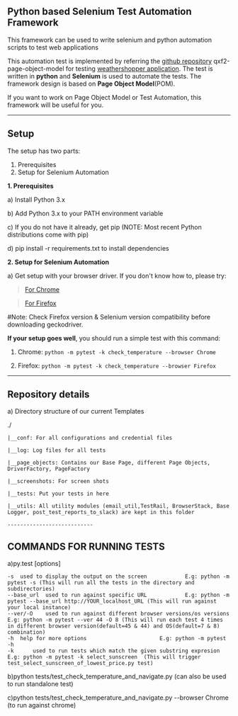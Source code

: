 **Python based Selenium Test Automation Framework** 
------

This framework can be used to write selenium and python automation scripts to test web applications 

This automation test is implemented by referring the [github repository](https://github.com/qxf2/qxf2-page-object-model) qxf2-page-object-model for testing [weathershopper application](https://weathershopper.pythonanywhere.com/).
The test is written in __python__ and __Selenium__ is used to automate the tests. The framework design is based on __Page Object Model__(POM). 

If you want to work on Page Object Model or Test Automation, this framework will be useful for you.

------
Setup
------

The setup has two parts:

1. Prerequisites
2. Setup for Selenium Automation

__1. Prerequisites__

a) Install Python 3.x

b) Add Python 3.x to your PATH environment variable

c) If you do not have it already, get pip (NOTE: Most recent Python distributions come with pip)

d) pip install -r requirements.txt to install dependencies

__2. Setup for Selenium Automation__

a) Get setup with your browser driver. If you don't know how to, please try:

   > [For Chrome](https://sites.google.com/a/chromium.org/chromedriver/getting-started)

   > [For Firefox]( https://developer.mozilla.org/en-US/docs/Mozilla/QA/Marionette/WebDriver)

#Note: Check Firefox version & Selenium version compatibility before downloading geckodriver.

__If your setup goes well__, you should run a simple test with this command:

1. Chrome: `python -m pytest -k check_temperature --browser Chrome`

2. Firefox: `python -m pytest -k check_temperature --browser Firefox`

-------------------
Repository details
-------------------
a) Directory structure of our current Templates

   ./

	|__conf: For all configurations and credential files

	|__log: Log files for all tests

	|__page_objects: Contains our Base Page, different Page Objects, DriverFactory, PageFactory

	|__screenshots: For screen shots

	|__tests: Put your tests in here

	|__utils: All utility modules (email_util,TestRail, BrowserStack, Base Logger, post_test_reports_to_slack) are kept in this folder

    ---------------------------
COMMANDS FOR RUNNING TESTS
---------------------------

a)py.test [options]

	-s	used to display the output on the screen			E.g: python -m pytest -s (This will run all the tests in the directory and subdirectories)
	--base_url  used to run against specific URL			E.g: python -m pytest --base_url http://YOUR_localhost_URL (This will run against your local instance)
	--ver/-O	used to run against different browser versions/os versions	E.g: python -m pytest --ver 44 -O 8 (This will run each test 4 times in different browser version(default=45 & 44) and OS(default=7 & 8) combination)
	-h	help for more options 						E.g: python -m pytest -h
	-k      used to run tests which match the given substring expresion 	E.g: python -m pytest -k select_sunscreen  (This will trigger test_select_sunscreen_of_lowest_price.py test)
	

b)python tests/test_check_temperature_and_navigate.py (can also be used to run standalone test)

c)python tests/test_check_temperature_and_navigate.py --browser Chrome (to run against chrome)




